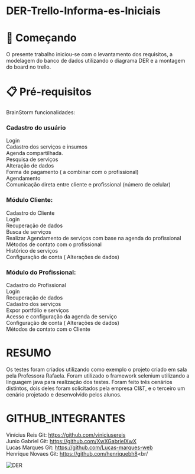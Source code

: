 ﻿# DER-Trello-Informa-es-Iniciais

# 🚀 Começando
O presente trabalho  iniciou-se com o levantamento dos requisitos, a modelagem do banco de dados utilizando o diagrama DER e a montagem do board no trello.

# 📋 Pré-requisitos
BrainStorm funcionalidades:


### Cadastro do usuário
Login <br/>
Cadastro dos serviços e insumos <br/>
Agenda compartilhada. <br/>
Pesquisa de serviços  <br/>
Alteração de dados <br/>
Forma de pagamento ( a combinar com o profissional)  <br/>
Agendamento <br/> 
Comunicação direta entre cliente e profissional (número de celular) <br/>


### Módulo Cliente:

Cadastro do Cliente <br/>
Login <br/>
Recuperação de dados <br/>
Busca de serviços <br/>
Realizar Agendamento de serviços com base na agenda do profissional <br/>
Métodos de contato com o profissional <br/> 
Histórico de serviços <br/>
Configuração de conta ( Alterações de dados) <br/>



### Módulo do Profissional:

Cadastro do Profissional <br/>
Login <br/>
Recuperação de dados <br/>
Cadastro dos serviços <br/>
Expor portfólio e serviços <br/>
Acesso e configuração da agenda de serviço <br/>
Configuração de conta ( Alterações de dados) <br/>
Métodos de contato com o Cliente <br/>


# RESUMO

Os testes foram criados utilizando como exemplo o projeto criado em sala pela Professora Rafaela.
Foram utilizado o framework selenium utilizando a linguagem java para realização dos testes. Foram feito três cenários distintos, 
dois deles foram solicitados pela empresa CI&T, e o terceiro um cenário projetado e desenvolvido pelos alunos.

# GITHUB_INTEGRANTES


Vinícius Reis  Git: https://github.com/viniciusereis <br/>
Junio Gabriel  Git: https://github.com/XwXGabrielXwX <br/>
Lucas Marques  Git: https://github.com/Lucas-marques-web  <br/>
Henrique Novaes Git: https://github.com/henriquebh8<br/



![DER](https://user-images.githubusercontent.com/60702448/163886699-66a950be-f078-4cf9-87f4-fb81800e1ee9.jpeg)
